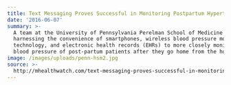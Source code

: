 ```yaml
---
title: Text Messaging Proves Successful in Monitoring Postpartum Hypertension
date: '2016-06-07'
summary: >-
  A team at the University of Pennsylvania Perelman School of Medicine is
  harnessing the convenience of smartphones, wireless blood pressure monitoring
  technology, and electronic health records (EHRs) to more closely monitor the
  blood pressure of post-partum patients after they go home from the hospital.
image: /images/uploads/penn-hsm2.jpg
source: >-
  http://mhealthwatch.com/text-messaging-proves-successful-in-monitoring-postpartum-hypertension-27277/
---
```


